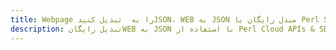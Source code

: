 ---title: Webpage را به  تبدیل کنیدJSON، WEB به JSON مبدل رایگان یا Perl SDKdescription: تبدیل رایگانWEB به JSON با استفاده از Perl Cloud APIs & SDK همچنین اسناد PDF را در Cloud ایجاد، ویرایش و رندر کنید.---